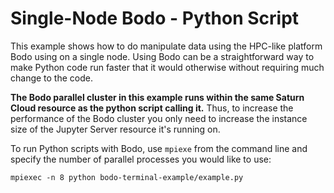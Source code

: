 # Single-Node Bodo - Python Script

This example shows how to do manipulate data using the HPC-like platform Bodo using on a single node.
Using Bodo can be a straightforward way to make Python code run faster that it would otherwise without requiring much change to the code.

**The Bodo parallel cluster in this example runs within the same Saturn Cloud resource as the python script calling it.** 
Thus, to increase the performance of the Bodo cluster you only need to increase the instance size of the Jupyter Server resource it's running on.

To run Python scripts with Bodo, use `mpiexe` from the command line and specify the number of parallel processes you would like to use:

```shell
mpiexec -n 8 python bodo-terminal-example/example.py
```
